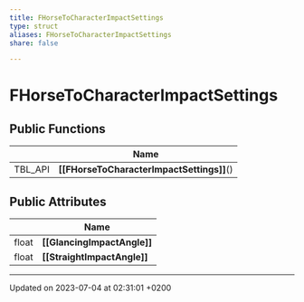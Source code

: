 ```yaml
---
title: FHorseToCharacterImpactSettings
type: struct
aliases: FHorseToCharacterImpactSettings
share: false

---
```


# FHorseToCharacterImpactSettings





## Public Functions

|                | Name           |
| -------------- | -------------- |
| TBL_API | **[[FHorseToCharacterImpactSettings]]**() |

## Public Attributes

|                | Name           |
| -------------- | -------------- |
| float | **[[GlancingImpactAngle]]**  |
| float | **[[StraightImpactAngle]]**  |

-------------------------------

Updated on 2023-07-04 at 02:31:01 +0200